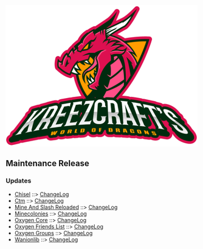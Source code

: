 ![WORLD OF DRAGONS LOGO](https://github.com/kreezxil/kreezcraft.com/blob/master/clean-background.png)

## Maintenance Release
### Updates
- [Chisel](https://www.curseforge.com/minecraft/mc-mods/chisel) ::> [ChangeLog](https://www.curseforge.com/minecraft/mc-mods/chisel/files/2809394)
- [Ctm](https://www.curseforge.com/minecraft/mc-mods/ctm) ::> [ChangeLog](https://www.curseforge.com/minecraft/mc-mods/ctm/files/2809276)
- [Mine And Slash Reloaded](https://www.curseforge.com/minecraft/mc-mods/mine-and-slash-reloaded) ::> [ChangeLog](https://www.curseforge.com/minecraft/mc-mods/mine-and-slash-reloaded/files/2806855)
- [Minecolonies](https://www.curseforge.com/minecraft/mc-mods/minecolonies) ::> [ChangeLog](https://www.curseforge.com/minecraft/mc-mods/minecolonies/files/2809753)
- [Oxygen Core](https://www.curseforge.com/minecraft/mc-mods/oxygen-core) ::> [ChangeLog](https://www.curseforge.com/minecraft/mc-mods/oxygen-core/files/2807051)
- [Oxygen Friends List](https://www.curseforge.com/minecraft/mc-mods/oxygen-friends-list) ::> [ChangeLog](https://www.curseforge.com/minecraft/mc-mods/oxygen-friends-list/files/2807053)
- [Oxygen Groups](https://www.curseforge.com/minecraft/mc-mods/oxygen-groups) ::> [ChangeLog](https://www.curseforge.com/minecraft/mc-mods/oxygen-groups/files/2807054)
- [Wanionlib](https://www.curseforge.com/minecraft/mc-mods/wanionlib) ::> [ChangeLog](https://www.curseforge.com/minecraft/mc-mods/wanionlib/files/2807433)
